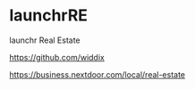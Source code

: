 # launchrRE
launchr Real Estate


https://github.com/widdix

https://business.nextdoor.com/local/real-estate


